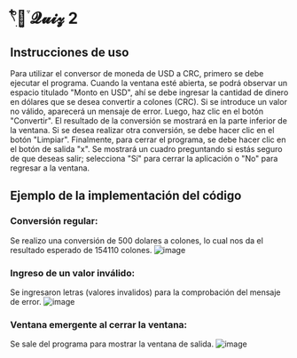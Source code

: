 # 𓍢ִ໋🌷͙֒ 𝓠𝓾𝓲𝔃 2

## Instrucciones de uso
Para utilizar el conversor de moneda de USD a CRC, primero se debe ejecutar el programa. Cuando la ventana esté abierta, se podrá observar un espacio titulado "Monto en USD", ahí se debe ingresar la cantidad de dinero en dólares que se desea convertir a colones (CRC). Si se introduce un valor no válido, aparecerá un mensaje de error. Luego, haz clic en el botón "Convertir". El resultado de la conversión se mostrará en la parte inferior de la ventana.
Si se desea realizar otra conversión, se debe hacer clic en el botón "Limpiar".
Finalmente, para cerrar el programa, se debe hacer clic en el botón de salida "x". Se mostrará un cuadro preguntando si estás seguro de que deseas salir; selecciona "Sí" para cerrar la aplicación o "No" para regresar a la ventana.

## Ejemplo de la implementación del código

### Conversión regular: 
Se realizo una conversión de 500 dolares a colones, lo cual nos da el resultado esperado de 154110 colones.
![image](https://github.com/user-attachments/assets/743f0fa9-0411-482b-84cf-e6377625b938)

### Ingreso de un valor inválido:
Se ingresaron letras (valores invalidos) para la comprobación del mensaje de error.
![image](https://github.com/user-attachments/assets/6e64d91b-d17b-46ec-aca4-7756af2496a5)

### Ventana emergente al cerrar la ventana:
Se sale del programa para mostrar la ventana de salida.
![image](https://github.com/user-attachments/assets/3e435a70-1cde-430f-85f3-8508378f74b8)

